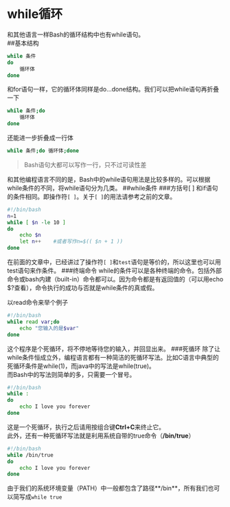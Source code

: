 while循环
==========
和其他语言一样Bash的循环结构中也有while语句。  
##基本结构
```sh
while 条件
do
    循环体
done
```
和for语句一样，它的循环体同样是do...done结构。我们可以把while语句再折叠一下
```sh
while 条件;do
    循环体
done
```
还能进一步折叠成一行体
```sh
while 条件;do 循环体;done
```
>Bash语句大都可以写作一行，只不过可读性差

和其他编程语言不同的是，Bash中的while语句用法是比较多样的。可以根据while条件的不同，将while语句分为几类。
##while条件
###方括号[ ]
和if语句的条件相同。即操作符`[ ]`。关于`[ ]`的用法请参考之前的文章。
```sh
#!/bin/bash
n=1
while [ $n -le 10 ]
do
    echo $n
    let n++    #或者写作n=$(( $n + 1 ))
done
```
在前面的文章中，已经讲过了操作符`[ ]`和`test`语句是等价的，所以这里也可以用test语句来作条件。
###终端命令
while的条件可以是各种终端的命令。包括外部命令或bash内建（built-in）命令都可以。因为命令都是有返回值的（可以用echo $?查看），命令执行的成功与否就是while条件的真或假。

以read命令来举个例子
```sh
#!/bin/bash
while read var;do
    echo "您输入的是$var"
done
```
这个程序是个死循环，将不停地等待您的输入，并回显出来。
###死循环
除了让while条件恒成立外，编程语言都有一种简洁的死循环写法。比如C语言中典型的死循环条件是while(1)，而java中的写法是while(true)。  
而Bash中的写法则简单的多，只需要一个冒号。
```sh
#!/bin/bash
while :
do
    echo I love you forever
done
```
这是一个死循环，执行之后请用按组合键**Ctrl+C**来终止它。  
此外，还有一种死循环写法就是利用系统自带的true命令（**/bin/true**）
```sh
#!/bin/bash
while /bin/true
do
    echo I love you forever
done
```
由于我们的系统环境变量（PATH）中一般都包含了路径**/bin**，所有我们也可以简写成`while true`


